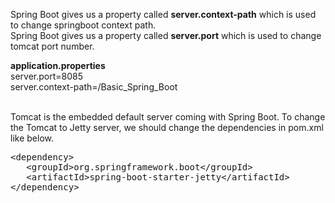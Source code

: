 Spring Boot gives us a property called <b>server.context-path</b> which is used to change springboot context path. <br/>
Spring Boot gives us a property called <b>server.port</b> which is used to change tomcat port number.


<b>application.properties</b>
<br/>
server.port=8085
<br/>
server.context-path=/Basic_Spring_Boot
<br/>


<br/>
Tomcat is the embedded default server coming with Spring Boot. To change the Tomcat to Jetty server, we should change the dependencies in pom.xml like below.
<br/>
<pre>
&lt;dependency&gt;
   &lt;groupId&gt;org.springframework.boot&lt;/groupId&gt;
   &lt;artifactId&gt;spring-boot-starter-jetty&lt;/artifactId&gt;
&lt;/dependency&gt;
</pre>
